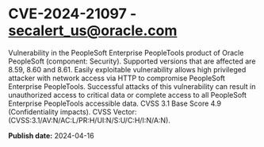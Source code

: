 # CVE-2024-21097 - secalert_us@oracle.com

Vulnerability in the PeopleSoft Enterprise PeopleTools product of Oracle PeopleSoft (component: Security).  Supported versions that are affected are 8.59, 8.60 and  8.61. Easily exploitable vulnerability allows high privileged attacker with network access via HTTP to compromise PeopleSoft Enterprise PeopleTools.  Successful attacks of this vulnerability can result in  unauthorized access to critical data or complete access to all PeopleSoft Enterprise PeopleTools accessible data. CVSS 3.1 Base Score 4.9 (Confidentiality impacts).  CVSS Vector: (CVSS:3.1/AV:N/AC:L/PR:H/UI:N/S:U/C:H/I:N/A:N).

**Publish date:** 2024-04-16
